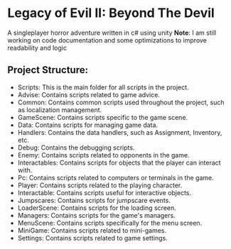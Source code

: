 # Legacy of Evil II: Beyond The Devil

A singleplayer horror adventure written in c# using unity
**Note**: I am still working on code documentation and some optimizations to improve readability and logic

## Project Structure:
<ul>
  <li>Scripts: This is the main folder for all scripts in the project.</li>
  <li>Advise: Contains scripts related to game advice.</li>
  <li>Common: Contains common scripts used throughout the project, such as localization management.</li>
  <li>GameScene: Contains scripts specific to the game scene.</li>
  <li>Data: Contains scripts for managing game data.</li>
  <li>Handlers: Contains the data handlers, such as Assignment, Inventory, etc.</li>
  <li>Debug: Contains the debugging scripts.</li>
  <li>Enemy: Contains scripts related to opponents in the game.</li>
  <li>Interactables: Contains scripts for objects that the player can interact with.</li>
  <li>Pc: Contains scripts related to computers or terminals in the game.</li>
  <li>Player: Contains scripts related to the playing character.</li>
  <li>Interactable: Contains scripts useful for interactive objects.</li>
  <li>Jumpscares: Contains scripts for jumpscare events.</li>
  <li>LoaderScene: Contains scripts for the loading screen.</li>
  <li>Managers: Contains scripts for the game's managers.</li>
  <li>MenuScene: Contains scripts specifically for the menu screen.</li>
  <li>MiniGame: Contains scripts related to mini-games.</li>
  <li>Settings: Contains scripts related to game settings.</li>
</ul>
